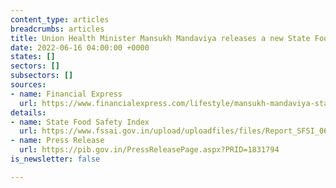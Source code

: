 ```yaml
---
content_type: articles
breadcrumbs: articles
title: Union Health Minister Mansukh Mandaviya releases a new State Food Safety Index
date: 2022-06-16 04:00:00 +0000
states: []
sectors: []
subsectors: []
sources:
- name: Financial Express
  url: https://www.financialexpress.com/lifestyle/mansukh-mandaviya-state-food-safety-index-fssai/2552433/
details:
- name: State Food Safety Index
  url: https://www.fssai.gov.in/upload/uploadfiles/files/Report_SFSI_06_06_2022.pdf
- name: Press Release
  url: https://pib.gov.in/PressReleasePage.aspx?PRID=1831794
is_newsletter: false

---
```

